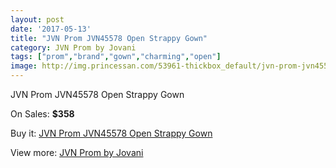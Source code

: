 ```yaml
---
layout: post
date: '2017-05-13'
title: "JVN Prom JVN45578 Open Strappy Gown"
category: JVN Prom by Jovani
tags: ["prom","brand","gown","charming","open"]
image: http://img.princessan.com/53961-thickbox_default/jvn-prom-jvn45578-open-strappy-gown.jpg
---
```

JVN Prom JVN45578 Open Strappy Gown

On Sales: **$358**
<a href="https://www.princessan.com/en/jvn-prom-by-jovani/24277-jvn-prom-jvn45578-open-strappy-gown.html"><amp-img layout="responsive" width="600" height="600" src="//img.princessan.com/53961-thickbox_default/jvn-prom-jvn45578-open-strappy-gown.jpg" alt="JVN Prom JVN45578 Open Strappy Gown 0" /></a>

Buy it: [JVN Prom JVN45578 Open Strappy Gown](https://www.princessan.com/en/jvn-prom-by-jovani/24277-jvn-prom-jvn45578-open-strappy-gown.html "JVN Prom JVN45578 Open Strappy Gown")

View more: [JVN Prom by Jovani](https://www.princessan.com/en/208-jvn-prom-by-jovani "JVN Prom by Jovani")